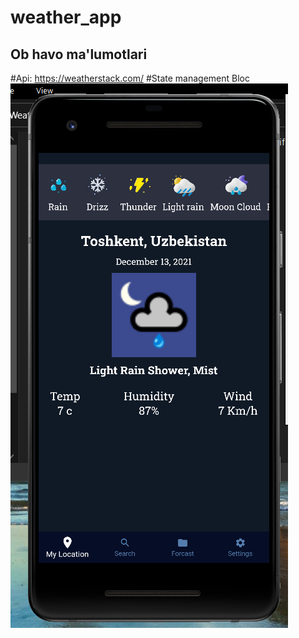 # weather_app
## Ob havo ma'lumotlari
#Api: https://weatherstack.com/
#State management Bloc
![rasm](https://github.com/dilshojon216/weather_app/blob/master/about/Screenshot_1.png)


